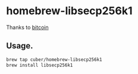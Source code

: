 homebrew-libsecp256k1
=====================

Thanks to [bitcoin](https://github.com/bitcoin-core/secp256k1 "Optimized C library for EC operations on curve secp256k1")

Usage.
-----------------
``` bash
brew tap cuber/homebrew-libsecp256k1
brew install libsecp256k1
```
